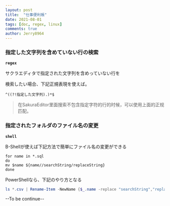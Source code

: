 ```yaml
---
layout: post
title:  "仕事便利帳"
date: 2021-08-01
tags: [doc, regex, linux]
comments: true
author: Jerry8964
---
```






### 指定した文字列を含めていない行の検索

**`regex`**

サクラエディタで指定された文字列を含めっていない行を

検索したい場合、下記正規表現を使えば。

```
^((?!指定した文字列).)*$
```

> 在SakuraEditor里面搜索不包含指定字符的行的时候，可以使用上面的正规匹配。



### 指定されたフォルダのファイル名の変更

**`shell`**

B-Shellが使えば下記方法で簡単にファイル名の変更ができる

```shell
for name in *.sql
do
mv $name ${name//searchString/replaceString}
done
```

PowerShellなら、下記のやり方となる

```powershell
ls *.csv | Rename-Item -NewName {$_.name -replace "searchString","replaceString"}
```





--To be continue--